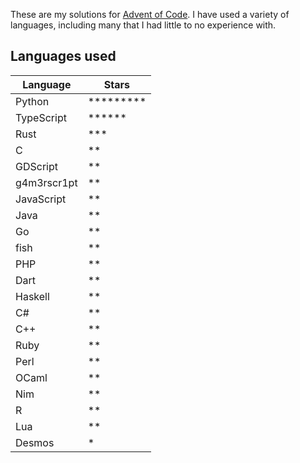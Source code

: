 These are my solutions for [Advent of Code](https://adventofcode.com). I have used a variety of languages, including many that I had little to no experience with.

## Languages used

| Language    | Stars              |
| ----------- | ------------------ |
| Python      | \*\*\*\*\*\*\*\*\* |
| TypeScript  | \*\*\*\*\*\*       |
| Rust        | \*\*\*             |
| C           | \*\*               |
| GDScript    | \*\*               |
| g4m3rscr1pt | \*\*               |
| JavaScript  | \*\*               |
| Java        | \*\*               |
| Go          | \*\*               |
| fish        | \*\*               |
| PHP         | \*\*               |
| Dart        | \*\*               |
| Haskell     | \*\*               |
| C#          | \*\*               |
| C++         | \*\*               |
| Ruby        | \*\*               |
| Perl        | \*\*               |
| OCaml       | \*\*               |
| Nim         | \*\*               |
| R           | \*\*               |
| Lua         | \*\*               |
| Desmos      | \*                 |
